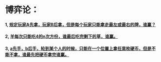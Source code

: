 # 博弈论：

#### 1, [规定玩家A先拿，玩家B后拿，但是每个玩家只能拿走最左或最右的牌，谁赢？](https://github.com/sihaihou/algorithm/blob/master/src/com/reyco/algorithm/gameTheory/README)
#### 2, [羊每次只能吃4的n次方份，谁最后吃完剩下的草，谁赢。](https://github.com/sihaihou/algorithm/blob/master/src/com/reyco/algorithm/gameTheory/README)
#### 3, [a先手，b后手，轮到某个人的时候，只能在一个位置上拿任意枚硬币，但是不能不拿，谁最先把硬币拿完谁赢。](https://github.com/sihaihou/algorithm/blob/master/src/com/reyco/algorithm/gameTheory/README)

